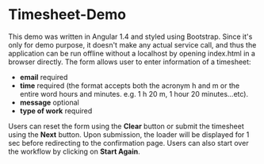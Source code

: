 # Timesheet-Demo
This demo was written in Angular 1.4 and styled using Bootstrap. Since it's only for demo purpose, it doesn't make any actual service call, and thus the application can be run offline without a localhost by opening index.html in a browser directly.
The form allows user to enter information of a timesheet:
- **email** required
- **time** required (the format accepts both the acronym h and m or the entire word hours and minutes. e.g. 1 h 20 m, 1 hour 20 minutes...etc).
- **message** optional
- **type of work** required

Users can reset the form using the **Clear** button or submit the timesheet using the **Next** button. Upon submission, the loader will be displayed for 1 sec before redirecting to the confirmation page. Users can also start over the workflow by clicking on **Start Again**. 
